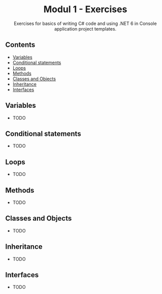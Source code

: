 <div align="center">

<!-- title -->

# Modul 1 - Exercises

<!-- description -->

Exercises for basics of writing C# code and using .NET 6 in Console application project templates.

</div>


<!-- TOC -->

## Contents

- [Variables](#variables)
- [Conditional statements](#conditional-statements)
- [Loops](#loops)
- [Methods](#methods)
- [Classes and Objects](#classes-and-objects)
- [Inheritance](#inheritance)
- [Interfaces](#interfaces)

<!-- CONTENT -->

## Variables

- TODO

## Conditional statements

- TODO

## Loops

- TODO

## Methods

- TODO

## Classes and Objects

- TODO

## Inheritance

- TODO

## Interfaces

- TODO

<!-- END CONTENT -->